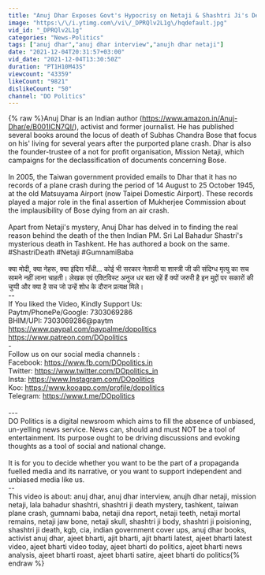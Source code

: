 ```yaml
---
title: "Anuj Dhar Exposes Govt's Hypocrisy on Netaji & Shashtri Ji's Death Mystery |  Subhash Chandra Bose"
image: "https:\/\/i.ytimg.com\/vi\/_DPRQlv2L1g\/hqdefault.jpg"
vid_id: "_DPRQlv2L1g"
categories: "News-Politics"
tags: ["anuj dhar","anuj dhar interview","anujh dhar netaji"]
date: "2021-12-04T20:31:57+03:00"
vid_date: "2021-12-04T13:30:50Z"
duration: "PT1H10M43S"
viewcount: "43359"
likeCount: "9821"
dislikeCount: "50"
channel: "DO Politics"
---
```

{% raw %}Anuj Dhar is an Indian author (<a rel="nofollow" target="blank" href="https://www.amazon.in/Anuj-Dhar/e/B001ICN7QI/),">https://www.amazon.in/Anuj-Dhar/e/B001ICN7QI/),</a> activist and former journalist. He has published several books around the locus of death of Subhas Chandra Bose that focus on his' living for several years after the purported plane crash. Dhar is also the founder-trustee of a not for profit organisation, Mission Netaji, which campaigns for the declassification of documents concerning Bose. <br /><br />In 2005, the Taiwan government provided emails to Dhar that it has no records of a plane crash during the period of 14 August to 25 October 1945, at the old Matsuyama Airport (now Taipei Domestic Airport). These records played a major role in the final assertion of Mukherjee Commission about the implausibility of Bose dying from an air crash. <br /><br />Apart from Netaji's mystery, Anuj Dhar has delved in to finding the real reason behind the death of the then Indian PM. Sri Lal Bahadur Shastri's mysterious death in Tashkent. He has authored a book on the same. #ShastriDeath #Netaji #GumnamiBaba <br /><br />क्या मोदी, क्या नेहरू, क्या इंदिरा गाँधी... कोई भी सरकार नेताजी या शास्त्री जी की संदिग्ध मृत्यु का सच सामने नहीं लाना चाहती। लेखक एवं एक्टिविस्ट अनुज धर बता रहें हैं क्यों जरुरी है इन मुद्दों पर सकारों की चुप्पी और क्या है सच जो उन्हें शोध के दौरान प्रत्यक्ष मिले।<br />--<br />If You liked the Video, Kindly Support Us: <br />Paytm/PhonePe/Google: 7303069286<br />BHIM/UPI: 7303069286@paytm  <br /><a rel="nofollow" target="blank" href="https://www.paypal.com/paypalme/dopolitics">https://www.paypal.com/paypalme/dopolitics</a><br /><a rel="nofollow" target="blank" href="https://www.patreon.com/DOpolitics​">https://www.patreon.com/DOpolitics​</a><br />-<br />Follow us on our social media channels :<br />Facebook: <a rel="nofollow" target="blank" href="https://www.fb.com/DOpolitics.in">https://www.fb.com/DOpolitics.in</a><br />Twitter: <a rel="nofollow" target="blank" href="https://www.twitter.com/DOpolitics_in">https://www.twitter.com/DOpolitics_in</a><br />Insta: <a rel="nofollow" target="blank" href="https://www.Instagram.com/DOpolitics">https://www.Instagram.com/DOpolitics</a><br />Koo: <a rel="nofollow" target="blank" href="https://www.kooapp.com/profile/dopolitics">https://www.kooapp.com/profile/dopolitics</a><br />Telegram: <a rel="nofollow" target="blank" href="https://www.t.me/DOpolitics">https://www.t.me/DOpolitics</a><br /><br />---<br />DO Politics is a digital newsroom which aims to fill the absence of unbiased, un-yelling news service. News can, should and must NOT be a tool of entertainment. Its purpose ought to be driving discussions and evoking thoughts as a tool of social and national change. <br /><br />It is for you to decide whether you want to be the part of a propaganda fuelled media and its narrative, or you want to support independent and unbiased media like us.<br />--<br />This video is about: anuj dhar, anuj dhar interview, anujh dhar netaji, mission netaji, lala bahadur shashtri, shashtri ji death mystery, tashkent, taiwan plane crash, gumnami baba, netaji dna report, netaji teeth, netaji mortal remains, netaji jaw bone, netaji skull, shashtri ji body, shashtri ji poisioning, shashtri ji death, kgb, cia, indian government cover ups, anuj dhar books, activist anuj dhar, ajeet bharti, ajit bharti, ajit bharti latest, ajeet bharti latest video, ajeet bharti video today, ajeet bharti do politics, ajeet bharti news analysis, ajeet bharti roast, ajeet bharti satire, ajeet bharti do politics{% endraw %}
